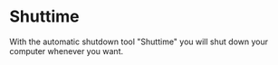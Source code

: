 # Shuttime
With the automatic shutdown tool "Shuttime" you will shut down your computer whenever you want.
